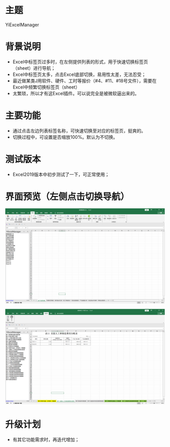 # 主题
YiExcelManager

# 背景说明

- Excel中标签页过多时，在左侧提供列表的形式，用于快速切换标签页（sheet）进行导航；
- Excel中标签页太多，点击Excel底部切换，易用性太差，无法忍受；
- 最近做某类J用软件、硬件、工时等报价（#4、#11、#18号文件），需要在Excel中频繁切换标签页（sheet）
- 太繁琐，所以才有这Excel插件。可以说完全是被微软逼出来的。

# 主要功能

- 通过点击左边列表标签名称，可快速切换至对应的标签页，挺爽的。
- 切换过程中，可设置是否缩放100%。默认为不切换。
  
# 测试版本
- Excel2019版本中初步测试了一下，可正常使用；

# 界面预览（左侧点击切换导航）
![界面预览](https://github.com/helloyuzz/YiExcelManager/blob/main/screenshot.png?raw=true)

![界面预览](https://github.com/helloyuzz/YiExcelManager/blob/main/screenshot1.png?raw=true)

# 升级计划
- 有其它功能需求时，再迭代增加；
